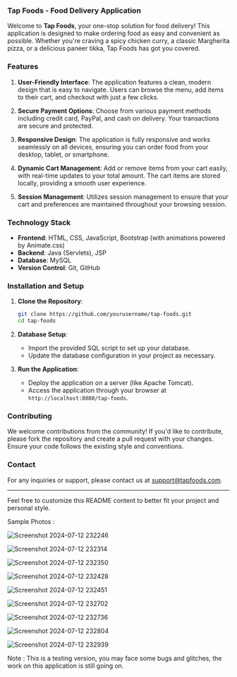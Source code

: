 ### Tap Foods - Food Delivery Application

Welcome to **Tap Foods**, your one-stop solution for food delivery! This application is designed to make ordering food as easy and convenient as possible. Whether you're craving a spicy chicken curry, a classic Margherita pizza, or a delicious paneer tikka, Tap Foods has got you covered. 

### Features

1. **User-Friendly Interface**: The application features a clean, modern design that is easy to navigate. Users can browse the menu, add items to their cart, and checkout with just a few clicks.

2. **Secure Payment Options**: Choose from various payment methods including credit card, PayPal, and cash on delivery. Your transactions are secure and protected.

3. **Responsive Design**: The application is fully responsive and works seamlessly on all devices, ensuring you can order food from your desktop, tablet, or smartphone.

4. **Dynamic Cart Management**: Add or remove items from your cart easily, with real-time updates to your total amount. The cart items are stored locally, providing a smooth user experience.

5. **Session Management**: Utilizes session management to ensure that your cart and preferences are maintained throughout your browsing session.

### Technology Stack

- **Frontend**: HTML, CSS, JavaScript, Bootstrap (with animations powered by Animate.css)
- **Backend**: Java (Servlets), JSP
- **Database**: MySQL
- **Version Control**: Git, GitHub

### Installation and Setup

1. **Clone the Repository**: 
   ```bash
   git clone https://github.com/yourusername/tap-foods.git
   cd tap-foods
   ```

2. **Database Setup**:
   - Import the provided SQL script to set up your database.
   - Update the database configuration in your project as necessary.

3. **Run the Application**:
   - Deploy the application on a server (like Apache Tomcat).
   - Access the application through your browser at `http://localhost:8080/tap-foods`.

### Contributing

We welcome contributions from the community! If you'd like to contribute, please fork the repository and create a pull request with your changes. Ensure your code follows the existing style and conventions.

### Contact

For any inquiries or support, please contact us at support@tapfoods.com.

---

Feel free to customize this README content to better fit your project and personal style.


Sample Photos :

![Screenshot 2024-07-12 232246](https://github.com/user-attachments/assets/1e3a1e9d-ffcd-44f1-aa01-7a8b961c8cba)

![Screenshot 2024-07-12 232314](https://github.com/user-attachments/assets/79bc29e6-7736-4ec5-ac70-e46bcc7cf1db)

![Screenshot 2024-07-12 232350](https://github.com/user-attachments/assets/29e9adb4-caed-4bb7-8170-6b67ce3da5c9)

![Screenshot 2024-07-12 232428](https://github.com/user-attachments/assets/ff29c3c5-90c2-455a-a9aa-1db9fca42e23)

![Screenshot 2024-07-12 232451](https://github.com/user-attachments/assets/8edce918-2f70-4788-9c31-49e498ef3433)

![Screenshot 2024-07-12 232702](https://github.com/user-attachments/assets/311ce43e-29bd-4010-b85f-0571414344c8)

![Screenshot 2024-07-12 232736](https://github.com/user-attachments/assets/4b21661a-a478-42f3-81df-edca011ffcdb)

![Screenshot 2024-07-12 232804](https://github.com/user-attachments/assets/e91155a2-a592-4fdc-87d1-cf73b59878ce)

![Screenshot 2024-07-12 232939](https://github.com/user-attachments/assets/de0b6e6f-599d-481b-8397-dc2df2440fe7)


Note : This is a testing version, you may face some bugs and glitches, the work on this application is still going on.

